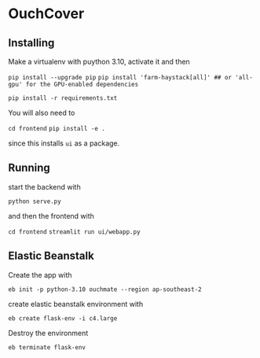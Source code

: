 # OuchCover

## Installing

Make a virtualenv with puython 3.10, activate it and then 

`pip install --upgrade pip`
`pip install 'farm-haystack[all]' ## or 'all-gpu' for the GPU-enabled dependencies`

`pip install -r requirements.txt`

You will also need to 

`cd frontend`
`pip install -e .`

since this installs `ui` as a package.

## Running

start the backend with

`python serve.py`

and then the frontend with

`cd frontend`
`streamlit run ui/webapp.py`


## Elastic Beanstalk

Create the app with

`eb init -p python-3.10 ouchmate --region ap-southeast-2`

create elastic beanstalk environment with

`eb create flask-env -i c4.large`

Destroy the environment 

`eb terminate flask-env`